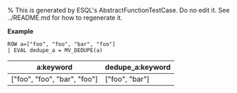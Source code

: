 % This is generated by ESQL's AbstractFunctionTestCase. Do no edit it. See ../README.md for how to regenerate it.

**Example**

```esql
ROW a=["foo", "foo", "bar", "foo"]
| EVAL dedupe_a = MV_DEDUPE(a)
```

| a:keyword | dedupe_a:keyword |
| --- | --- |
| ["foo", "foo", "bar", "foo"] | ["foo", "bar"] |


